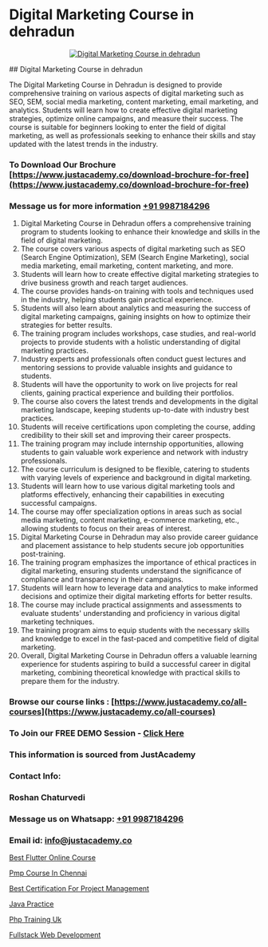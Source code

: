 # Digital Marketing Course in dehradun

<p align="center">
  <a href="https://justacademy.co/course-detail/digital-marketing">
    <img src="https://justacademy.co/storage2/course_image/1676636720_course_image.webp" alt="Digital Marketing Course in dehradun">
  </a>
</p>
## Digital Marketing Course in dehradun

The Digital Marketing Course in Dehradun is designed to provide comprehensive training on various aspects of digital marketing such as SEO, SEM, social media marketing, content marketing, email marketing, and analytics. Students will learn how to create effective digital marketing strategies, optimize online campaigns, and measure their success. The course is suitable for beginners looking to enter the field of digital marketing, as well as professionals seeking to enhance their skills and stay updated with the latest trends in the industry.
### To Download Our Brochure [https://www.justacademy.co/download-brochure-for-free](https://www.justacademy.co/download-brochure-for-free)
### Message us for more information [+91 9987184296](https://api.whatsapp.com/send?phone=919987184296)
1) Digital Marketing Course in Dehradun offers a comprehensive training program to students looking to enhance their knowledge and skills in the field of digital marketing.
2) The course covers various aspects of digital marketing such as SEO (Search Engine Optimization), SEM (Search Engine Marketing), social media marketing, email marketing, content marketing, and more.
3) Students will learn how to create effective digital marketing strategies to drive business growth and reach target audiences.
4) The course provides hands-on training with tools and techniques used in the industry, helping students gain practical experience.
5) Students will also learn about analytics and measuring the success of digital marketing campaigns, gaining insights on how to optimize their strategies for better results.
6) The training program includes workshops, case studies, and real-world projects to provide students with a holistic understanding of digital marketing practices.
7) Industry experts and professionals often conduct guest lectures and mentoring sessions to provide valuable insights and guidance to students.
8) Students will have the opportunity to work on live projects for real clients, gaining practical experience and building their portfolios.
9) The course also covers the latest trends and developments in the digital marketing landscape, keeping students up-to-date with industry best practices.
10) Students will receive certifications upon completing the course, adding credibility to their skill set and improving their career prospects.
11) The training program may include internship opportunities, allowing students to gain valuable work experience and network with industry professionals.
12) The course curriculum is designed to be flexible, catering to students with varying levels of experience and background in digital marketing.
13) Students will learn how to use various digital marketing tools and platforms effectively, enhancing their capabilities in executing successful campaigns.
14) The course may offer specialization options in areas such as social media marketing, content marketing, e-commerce marketing, etc., allowing students to focus on their areas of interest.
15) Digital Marketing Course in Dehradun may also provide career guidance and placement assistance to help students secure job opportunities post-training.
16) The training program emphasizes the importance of ethical practices in digital marketing, ensuring students understand the significance of compliance and transparency in their campaigns.
17) Students will learn how to leverage data and analytics to make informed decisions and optimize their digital marketing efforts for better results.
18) The course may include practical assignments and assessments to evaluate students' understanding and proficiency in various digital marketing techniques.
19) The training program aims to equip students with the necessary skills and knowledge to excel in the fast-paced and competitive field of digital marketing.
20) Overall, Digital Marketing Course in Dehradun offers a valuable learning experience for students aspiring to build a successful career in digital marketing, combining theoretical knowledge with practical skills to prepare them for the industry.

### Browse our course links : [https://www.justacademy.co/all-courses](https://www.justacademy.co/all-courses) 
### To Join our FREE DEMO Session - [Click Here](https://www.justacademy.co/register-for-course-demo)


### This information is sourced from JustAcademy
### Contact Info:
### Roshan Chaturvedi
### Message us on Whatsapp: [+91 9987184296](https://api.whatsapp.com/send?phone=919987184296)
### Email id: [info@justacademy.co](mailto:info@justacademy.co)
                
[Best Flutter Online Course](https://www.linkedin.com/pulse/best-flutter-online-course-justacademy-beangaluru-hj2zc/)

[Pmp Course In Chennai](https://www.linkedin.com/pulse/pmp-course-chennai-justacademy-mumbai-rqboc?trackingId=acGaceYc6%2ByJNA12tvR15w%3D%3D&lipi=urn%3Ali%3Apage%3Ad_flagship3_showcase_admin%3B4hzOhjOyRsS4BMzXWRzbRw%3D%3D)

[Best Certification For Project Management](https://medium.com/@AkashSingh2052/best-certification-for-project-management-5ba84d1991c6)

[Java Practice](https://medium.com/@akanshapatil/java-practice-8bee7ad829a7)

[Php Training Uk](https://justacademyin.github.io/justacademy/php-training-uk)

[Fullstack Web Development](https://justacademyin.github.io/justacademy/fullstack-web-development)

